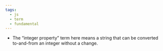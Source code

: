 ```yaml
---
tags:
  - js
  - term
  - fundamental
---
```


- The “integer property” term here means a string that can be converted to-and-from an integer without a change.